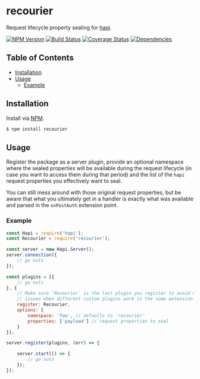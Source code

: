# recourier
Request lifecycle property sealing for [hapi](https://github.com/hapijs/hapi).

[![NPM Version][fury-img]][fury-url] [![Build Status][travis-img]][travis-url] [![Coverage Status][coveralls-img]][coveralls-url] [![Dependencies][david-img]][david-url]

## Table of Contents

- [Installation](#installation)
- [Usage](#usage)
  - [Example](#example)

## Installation
Install via [NPM](https://www.npmjs.org).

```sh
$ npm install recourier
```

## Usage

Register the package as a server plugin, provide an optional namespace where the sealed properties will be available during the request lifecycle (in case you want to access them during that period) and the list of the `hapi` request properties you effectively want to seal.

You can still mess around with those original request properties, but be aware that what you ultimately get in a handler is exactly what was available and parsed in the `onPostAuth` extension point.

### Example

```js
const Hapi = require('hapi');
const Recourier = require('recourier');

const server = new Hapi.Server();
server.connection({
    // go nuts
});

const plugins = [{
    // go nuts
}, {
    // Make sure `Recourier` is the last plugin you register to avoid ordering
    // issues when different custom plugins work in the same extension point.
    register: Recourier,
    options: {
        namespace: 'foo', // defaults to 'recourier'
        properties: ['payload'] // request properties to seal
    }
}];

server.register(plugins, (err) => {

    server.start(() => {
        // go nuts
    });
});
```

[coveralls-img]: https://coveralls.io/repos/ruiquelhas/recourier/badge.svg
[coveralls-url]: https://coveralls.io/github/ruiquelhas/recourier
[david-img]: https://david-dm.org/ruiquelhas/recourier.svg
[david-url]: https://david-dm.org/ruiquelhas/recourier
[fury-img]: https://badge.fury.io/js/recourier.svg
[fury-url]: https://badge.fury.io/js/recourier
[travis-img]: https://travis-ci.org/ruiquelhas/recourier.svg
[travis-url]: https://travis-ci.org/ruiquelhas/recourier
